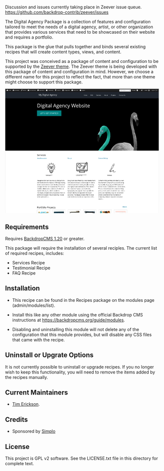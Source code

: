 Discussion and issues currently taking place in Zeever issue queue. 
https://github.com/backdrop-contrib/zeever/issues

The Digital Agency Package is a collection of features and configuration tailored to 
meet the needs of a digital agency, artist, or other organization that provides various
services that need to be showcased on their website and requires a portfolio.

This package is the glue that pulls together and binds several existing recipes that 
will create content types, views, and content. 

This project was conceived as a package of content and configuration to be supported
by the [Zeever theme](https://github.com/backdrop-contrib/zeever/wiki). The Zeever theme is being developed with this package of content
and configuration in mind. However, we choose a different name for this project to 
reflect the fact, that more than one theme might choose to support this package.

![Screenshot of the full profile](https://raw.githubusercontent.com/backdrop-contrib/digital_agency/1.x-1.x/screenshots/digital-agency.webp)

Requirements
------------

Requires [BackdropCMS 1.20](https://github.com/backdrop/backdrop/releases/tag/1.20.0) or greater.

This package will require the installation of several reciples. The current list of 
required recipes, includes:

* Services Recipe
* Testimonial Recipe
* FAQ Recipe

Installation
------------

- This recipe can be found in the Recipes package on the modules 
  page (admin/modules/list).

- Install this like any other module using the official Backdrop CMS 
  instructions at https://backdropcms.org/guide/modules.

- Disabling and uninstalling this module will not delete any of the 
  configuration that this module provides, but will disable any CSS
  files that came with the recipe.

Uninstall or Upgrate Options
----------------------------

It is not currently possible to uninstall or upgrade recipes.
If you no longer wish to keep this functionality, you will need 
to remove the items added by the recipes manually.

Current Maintainers
-------------------

- [Tim Erickson](https://github.com/stpaultim).

Credits
-------

- Sponsored by [Simplo](https://www.simplo.site)

License
-------

This project is GPL v2 software. 
See the LICENSE.txt file in this directory for complete text.

